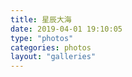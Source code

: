 ```yaml
---
title: 星辰大海
date: 2019-04-01 19:10:05
type: "photos"
categories: photos
layout: "galleries"
---
```


<style type="text/css">
	.posts-expand .post-body img{
		padding: 1px;
	}

	.footer{
		display: none !important;
	}

 	/*不展示底部*/
 	.footer-inner{
 		display: none !important;
 	}

	.v * {
    	color: #f4f4f4 !important;
	}

	.v .vwrap .vmark .valert .vcode {
    	background: #00050b !important;
	}

 	/*不展示侧栏*/
 	.sidebar-toggle{
 		display: none !important;
 	}

    /*修改相册页面内容宽度为全屏*/
	.main-inner{
		width: 100%;
		margin-top: unset;
	}

	/*修改主体页面样式*/
	.main {
    	padding-bottom: 150px;
    	margin-top: 0px;
    	background: #121212;
	}

	/*body体样式*/
	body {
		background-image: unset;
		background-attachment: unset;
		background-size: 100%;
	}

	.header{
		background: rgba(28, 25, 25, 0.6);
		border-bottom: unset;
	}

	.menu .menu-item a{
		font-weight: 300;
   		color: #222;
	}

    .imgbox{
	  width: 100%;
	  overflow: hidden;
	  border-right: 0px solid #bcbcbc;
    }

	.box{
		visibility: visible;
		overflow: auto; 
		zoom: 1;
	}

	.box li{
		float: left;
    	width: 25%;  /*每个框占25%*/
    	position: relative;
    	overflow: hidden;
    	text-align: center;
    	list-style: none;
    	margin: 0;
    	/*display: inline;*/
    	padding: 0;
    	height: 400px;   /*固定高度*/
	}

	.box li span{
		display: block;
    	padding: 4% 7% 10% 7%;
    	min-height: 80px;
    	background: #fff;
    	color: #fff;
    	font-size: 16px;
    	background: #121212;
    	font-weight: 600;
    	line-height: 26px;
    	-webkit-box-sizing: border-box;
    	box-sizing: border-box;
	}

    img.imgitem{
		padding: unset;
		padding: unset;
		border: unset;
		position: relative;
		padding: 0px;
		width: 100%;
		height: 350px;
	}

	div#comments.comments.v {
    	border: 0px;
    	margin: auto !important;
    	margin-top: unset;
    	margin-left: unset;
    	margin-right: unset;
    	width: 60%;
    	padding-top: 50px;
	}

	div#posts.posts-expand {
    	border: unset;
    	padding: unset;
    	margin-bottom: 10px;
	}

	.valine .vlist .vcard .vcomment-body .vhead .vname{
		color: #fff;
	}

	.valine .vlist .vcard .vcomment-body .text-wrapper .vcomment p{
		color: #fff;
	}

	.box p{
		display: block;
    	background: #121212;
    	color: #fff;
    	font-size: 12px;
    	font-family: 'SwisMedium';
    	text-align: center;
	}

	.box span strong{
		background: rgba(0,0,0,0.4);
		padding: 20px;
		font-family: serif, sans-serif;
	}

	.posts-expand .post-title {
		display: none;
	}
	.title{
    	display: inline-block;
    	vertical-align: middle;
    	font: 85px/250px 'ChaletComprimeMilanSixty';
    	background-position: left bottom !important;
    	color: #fff;
    	background-size: 100% auto !important; 
		-webkit-background-size: cover; 
		-moz-background-size: cover;
		-o-background-size: cover;
    	width: 100%;
    	text-align: center;
    	border: unset;
    	height: 580px;
    	cursor: unset !important;
    	-webkit-box-sizing: border-box;
    	/*box-sizing: border-box;*/
	}
	.btn-more-posts{
		display: inline-block;
    	vertical-align: middle;
    	font: 85px/250px 'ChaletComprimeMilanSixty';
    	color: #000;
    	width: 100%;
    	text-align: center;
    	border: unset;
    	height: 400px;
    	background-color: #121212;
    	/*-webkit-box-sizing: border-box;*/
    	/*box-sizing: border-box;*/
	}

@media (max-width: 767px){
	.box li {
    	width: 100%;
    	height: auto;
	}
	.title {
    	height: 200px;
	}

	.posts-expand .post-body img{
		box-sizing: none;
		padding: 0px !important;
	}

	.box span {
    	min-height: 80px;
    	border-right: unset;
    	font-size: 17px;
	}
	.box p{
    	border-right: unset;
    	font-size: 12px;
	}

	.posts-expand {
    	margin: unset;
	}
	div#comments.comments.v {
    	width: 96%;
    	padding-top: 50px;
	}
}

@media (min-width: 1300px){
	.container .main-inner{
		width: 100%;
	}
}

</style>

<!-- 主体部分 -->
<div id="box" class="box"></div>

<script type="text/javascript">

function loadXMLDoc(xmlUrl) 
{
	try //Internet Explorer
	{
		xmlDoc=new ActiveXObject("Microsoft.XMLDOM");
	}
	catch(e)
	{
	  try //Firefox, Mozilla, Opera, etc.
	    {
		  xmlDoc=document.implementation.createDocument("","",null);
	    }
	  catch(e) {alert(e.message)}
	}
	
	try 
	{
		  xmlDoc.async=false;
		  xmlDoc.load(xmlUrl);
	}
	catch(e) {
		try //Google Chrome  
		  {  
			var chromeXml = new XMLHttpRequest();
			chromeXml.open("GET", xmlUrl, false);
			chromeXml.send(null);
			xmlDoc = chromeXml.responseXML.documentElement; 				
			//alert(xmlDoc.childNodes[0].nodeName);
			//return xmlDoc;    
		  }  
		  catch(e)  
		  {  
			  alert(e.message)  
		  }  		  	
	}
	return xmlDoc; 
}

xmlDoc=loadXMLDoc("https://images-1301295644.cos.ap-chengdu.myqcloud.com");

var urls = xmlDoc.getElementsByTagName('Key');
var date = xmlDoc.getElementsByTagName('LastModified');
var wid = 350;
var showNum = 21; //每个相册一次展示多少照片
if ((window.innerWidth) > 1200) { wid = (window.innerWidth * 3) / 18;}
var box = document.getElementById('box');
var i = 0;

var content = new Array();
var tmp=0;
var kkk=-1;
for (var t = 0; t < urls.length ; t++) {
	var bucket=urls[t].innerHTML;
	var length=bucket.indexOf('/');
	if(length===bucket.length-1){
		kkk++;
		content[kkk]=new Array();
		content[kkk][0]={'url':bucket,'date':date[t].innerHTML.substring(0,10)};
		tmp=1;
	}
	else {
		content[kkk][tmp++]={'url':bucket.substring(length+1),'date':date[t].innerHTML.substring(0,10)};
	}
}

for (var i = 0; i < content.length; i++) {
	var conBox=document.createElement("div");
	conBox.id='conBox'+i;
	box.appendChild(conBox);
	var item=document.createElement("div");
	var title=content[i][0].url;
	item.innerHTML="<button class=title style=background:url(https://images-1301295644.cos.ap-chengdu.myqcloud.com/" + title + "封面.jpg"+");background-repeat:no-repeat;><span style=display:inline;><strong style=color:#f0f3f6; >" + title.substring(0,title.length - 1) + "</strong></span></button>";
	conBox.appendChild(item);

        for (var j = 1; j < content[i].length && j < showNum+1; j++) {
	        var con=content[i][j].url;
		var item=document.createElement("li");
		if(con.substring(0,con.length-4) != "封面"){
			item.innerHTML="<div class=imgbox id=imgbox style=height:"+wid+"px;><img class=imgitem src=https://images-1301295644.cos.ap-chengdu.myqcloud.com/" + title + con +" alt=" + con + "></div><span>" + con.substring(0,con.length-4);
			conBox.appendChild(item);
		}
	}
	if(content[i].length > showNum){
		var moreItem=document.createElement("button");
		moreItem.className = "btn-more-posts";
		moreItem.id = "more" + i;
		moreItem.value = showNum + 1;
		let cur = i;
		moreItem.onclick = function (){
			moreClick(this,cur,content[cur],content[cur][0].url);
		}
		moreItem.innerHTML="<span style=display:inline;><strong style=color:#f0f3f6;>加载更多</strong></span>";
		conBox.appendChild(moreItem);
	}
}

function moreClick(obj,cur,cont,title){
	var parent = obj.parentNode;
	parent.removeChild(obj);
	var j=obj.value;
	var begin=j;
	for ( ; j < cont.length && j < Number(showNum) + Number(begin); j++) {
		var con=cont[j].url;
		var item=document.createElement("li");
		item.innerHTML="<div class=imgbox id=imgbox style=height:"+wid+"px;><img class=imgitem src=https://images-1301295644.cos.ap-chengdu.myqcloud.com/"+title+con+" alt="+con+"></div><span>"+con.substring(0,con.length-4);
		parent.appendChild(item);
		var v=item.getElementsByTagName('img');
		v[0].id=imgid;
		imgid++;
	}
	if(cont.length > j){
		obj.value=j;
		parent.appendChild(obj);
	}
}
</script>